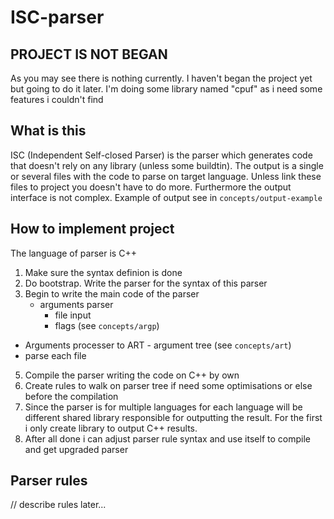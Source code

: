 # ISC-parser
## PROJECT IS NOT BEGAN
 As you may see there is nothing currently. I haven't began the project yet but going to do it later. I'm doing some library named "cpuf" as i need some features i couldn't find
## What is this
 ISC (Independent Self-closed Parser) is the parser which generates code that doesn't rely on any library (unless some buildtin). The output is a single or several files with the code to parse on target language. Unless link these files to project you doesn't have to do more. Furthermore the output interface is not complex. Example of output see in ```concepts/output-example```
## How to implement project
 The language of parser is C++
 1. Make sure the syntax definion is done
 2. Do bootstrap. Write the parser for the syntax of this parser
 3. Begin to write the main code of the parser
    - arguments parser
      - file input
      - flags (see ```concepts/argp```)
   - Arguments processer to ART - argument tree (see ```concepts/art```)
  - parse each file
            
 5. Compile the parser writing the code on C++ by own
 6. Create rules to walk on parser tree if need some optimisations or else before the compilation
 7. Since the parser is for multiple languages for each language will be different shared library responsible for outputting the result. For the first i only create library to output C++ results.
 8. After all done i can adjust parser rule syntax and use itself to compile and get upgraded parser
## Parser rules
  // describe rules later...
